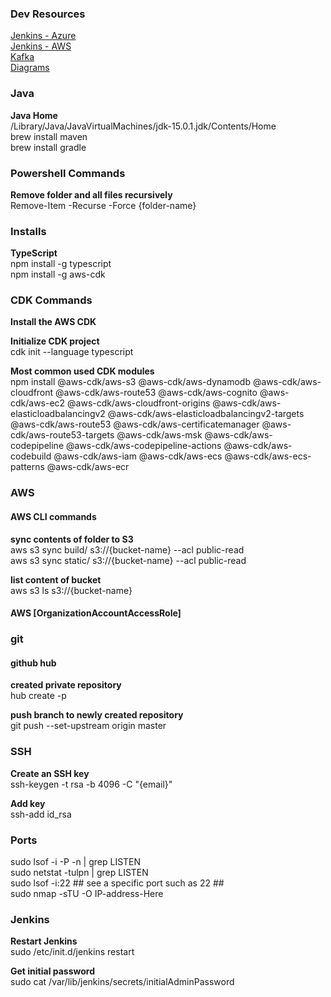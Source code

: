 ### Dev Resources
[Jenkins - Azure](http://ops-server.westus2.cloudapp.azure.com:8080/login?from=%2F)<br>
[Jenkins - AWS](https://build.rythm.cc/login?from=%2F)<br>
[Kafka](https://login.confluent.io/login?state=g6Fo2SBlSTBhaTlTRlNvUUViQmVsV0pjXzhrZk5ZTE9VUHBrcaN0aWTZIHJFQUtobVlEaUlQTjUxYjFlalNJWmtWWktNN3htdGYzo2NpZNkgbDJoT3AwUzB0a1NCMFRGdHZJWWZaWjlFYUtGdnJTYzY&client=l2hOp0S0tkSB0TFtvIYfZZ9EaKFvrSc6&protocol=oauth2&response_type=id_token&redirect_uri=https%3A%2F%2Fconfluent.cloud%2Fauth_callback&nonce=Ik.mzhx2hxlwDSKCz7Kjmus5hDKAjscG&scope=openid%20profile%20email&auth0Client=eyJuYW1lIjoiYXV0aDAuanMiLCJ2ZXJzaW9uIjoiOS4xNC4wIn0%3D)<br>
[Diagrams](https://lucid.app/documents#/dashboard)

### Java
**Java Home**<br>
/Library/Java/JavaVirtualMachines/jdk-15.0.1.jdk/Contents/Home<br>
brew install maven<br>
brew install gradle<br>

### Powershell Commands
**Remove folder and all files recursively**<br>
Remove-Item -Recurse -Force {folder-name}<br>

### Installs
**TypeScript**<br>
npm install -g typescript<br>
npm install -g aws-cdk

###  CDK Commands
**Install the AWS CDK**<br>

**Initialize CDK project**<br>
cdk init --language typescript<br>

**Most common used CDK modules**<br>
npm install @aws-cdk/aws-s3 @aws-cdk/aws-dynamodb @aws-cdk/aws-cloudfront @aws-cdk/aws-route53 @aws-cdk/aws-cognito @aws-cdk/aws-ec2 @aws-cdk/aws-cloudfront-origins @aws-cdk/aws-elasticloadbalancingv2 @aws-cdk/aws-elasticloadbalancingv2-targets @aws-cdk/aws-route53 @aws-cdk/aws-certificatemanager @aws-cdk/aws-route53-targets @aws-cdk/aws-msk @aws-cdk/aws-codepipeline @aws-cdk/aws-codepipeline-actions @aws-cdk/aws-codebuild 	@aws-cdk/aws-iam @aws-cdk/aws-ecs @aws-cdk/aws-ecs-patterns @aws-cdk/aws-ecr<br>

###  AWS
#### AWS CLI commands
**sync contents of folder to S3**<br>
aws s3 sync build/ s3://{bucket-name} --acl public-read<br>
aws s3 sync static/ s3://{bucket-name} --acl public-read<br>

**list content of bucket**<br>
aws s3 ls s3://{bucket-name}<br>

#### AWS [OrganizationAccountAccessRole]

###  git
#### github hub
**created private repository**<br>
hub create -p<br>

**push branch to newly created repository**<br>
git push --set-upstream origin master<br>

###  SSH
**Create an SSH key**<br>
ssh-keygen -t rsa -b 4096 -C "{email}"<br>

**Add key**<br>
ssh-add id_rsa

### Ports
sudo lsof -i -P -n | grep LISTEN<br>
sudo netstat -tulpn | grep LISTEN<br>
sudo lsof -i:22 ## see a specific port such as 22 ##<br>
sudo nmap -sTU -O IP-address-Here<br>


### Jenkins
**Restart Jenkins**<br>
sudo /etc/init.d/jenkins restart<br>

**Get initial password**<br>
sudo cat /var/lib/jenkins/secrets/initialAdminPassword

